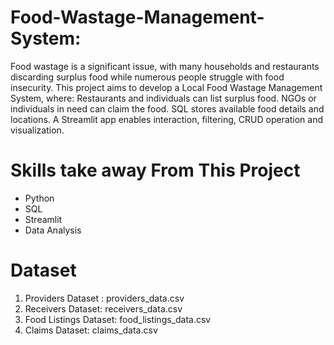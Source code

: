 # Food-Wastage-Management-System:
Food wastage is a significant issue, with many households and restaurants discarding surplus food while numerous people struggle with food insecurity. This project aims to develop a Local Food Wastage Management System, where:
Restaurants and individuals can list surplus food.
NGOs or individuals in need can claim the food.
SQL stores available food details and locations.
A Streamlit app enables interaction, filtering, CRUD operation and visualization. 

# Skills take away From This Project
- Python
- SQL
- Streamlit
- Data Analysis

# Dataset
1. Providers Dataset : providers_data.csv
2. Receivers Dataset: receivers_data.csv
3. Food Listings Dataset: food_listings_data.csv
4. Claims Dataset: claims_data.csv

